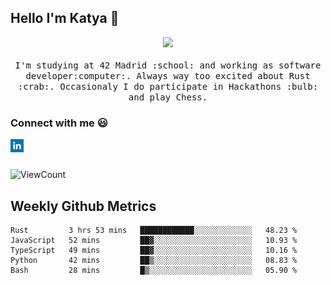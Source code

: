 
## Hello I'm Katya :wave:

<p align="center">
  <img src="https://raw.githubusercontent.com/coderjojo/coderjojo/master/img/github.gif" width=100>
  <br><br>
  <samp>
    I'm studying at 42 Madrid :school: </a> and working as software developer:computer:. Always way too excited about Rust :crab:. Occasionaly I do participate in Hackathons :bulb: and play Chess.
  </samp>
</p>

### Connect with me :smiley:
<a href="https://www.linkedin.com/in/ekaterina-prusakova-b209b494/">
  <img align="left" alt="Katya Prusakova" width="21px" src="https://raw.githubusercontent.com/edent/SuperTinyIcons/099dc12b59179d07d534069bc8551718f786d91a/images/svg/linkedin.svg" />
</a>
<br/><br/>


<!--  ![visitors](https://visitor-badge.glitch.me/badge?page_id=KatyaPrusakova/KatyaPrusakova) -->

![ViewCount](https://views.whatilearened.today/views/github/KatyaPrusakova/views.svg)

## Weekly Github Metrics

<!--START_SECTION:waka-->

```text
Rust         3 hrs 53 mins   ████████████░░░░░░░░░░░░░   48.23 %
JavaScript   52 mins         ██▓░░░░░░░░░░░░░░░░░░░░░░   10.93 %
TypeScript   49 mins         ██▓░░░░░░░░░░░░░░░░░░░░░░   10.16 %
Python       42 mins         ██▒░░░░░░░░░░░░░░░░░░░░░░   08.83 %
Bash         28 mins         █▒░░░░░░░░░░░░░░░░░░░░░░░   05.90 %
```

<!--END_SECTION:waka-->